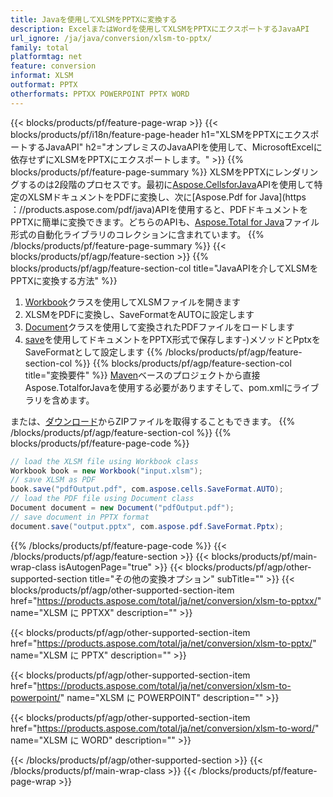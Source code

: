 ```yaml
---
title: Javaを使用してXLSMをPPTXに変換する
description: ExcelまたはWordを使用してXLSMをPPTXにエクスポートするJavaAPI
url_ignore: /ja/java/conversion/xlsm-to-pptx/
family: total
platformtag: net
feature: conversion
informat: XLSM
outformat: PPTX
otherformats: PPTXX POWERPOINT PPTX WORD
---
```

{{< blocks/products/pf/feature-page-wrap >}}
{{< blocks/products/pf/i18n/feature-page-header h1="XLSMをPPTXにエクスポートするJavaAPI" h2="オンプレミスのJavaAPIを使用して、MicrosoftExcelに依存せずにXLSMをPPTXにエクスポートします。" >}}
{{% blocks/products/pf/feature-page-summary %}}
XLSMをPPTXにレンダリングするのは2段階のプロセスです。最初に[Aspose.CellsforJava](https://products.aspose.com/cells/java)APIを使用して特定のXLSMドキュメントをPDFに変換し、次に[Aspose.Pdf for Java](https ：//products.aspose.com/pdf/java)APIを使用すると、PDFドキュメントをPPTXに簡単に変換できます。どちらのAPIも、[Aspose.Total for Java](https://products.aspose.com/total/java/)ファイル形式の自動化ライブラリのコレクションに含まれています。
{{% /blocks/products/pf/feature-page-summary  %}}
{{< blocks/products/pf/agp/feature-section >}}
{{% blocks/products/pf/agp/feature-section-col title="JavaAPIを介してXLSMをPPTXに変換する方法" %}}
1. [Workbook](https://reference.aspose.com/cells/java/com.aspose.cells/Workbook)クラスを使用してXLSMファイルを開きます
2. XLSMをPDFに変換し、SaveFormatをAUTOに設定します
3. [Document](https://reference.aspose.com/pdf/java/com.aspose.pdf/Document)クラスを使用して変換されたPDFファイルをロードします
4. [save](https://reference.aspose.com/pdf/java/com.aspose.pdf/Document#save-java.lang.String-com.aspose.pdf.SaveOptions)を使用してドキュメントをPPTX形式で保存します-)メソッドとPptxをSaveFormatとして設定します
{{% /blocks/products/pf/agp/feature-section-col %}}
{{% blocks/products/pf/agp/feature-section-col title="変換要件" %}}
[Maven](https://repository.aspose.com/webapp/#/artifacts/browse/tree/General/repo/com/aspose/aspose-total)ベースのプロジェクトから直接Aspose.TotalforJavaを使用する必要がありますそして、pom.xmlにライブラリを含めます。

または、[ダウンロード](https://downloads.aspose.com/total/java)からZIPファイルを取得することもできます。
{{% /blocks/products/pf/agp/feature-section-col %}}
{{% blocks/products/pf/feature-page-code %}}
```cs
// load the XLSM file using Workbook class
Workbook book = new Workbook("input.xlsm");
// save XLSM as PDF
book.save("pdfOutput.pdf", com.aspose.cells.SaveFormat.AUTO);
// load the PDF file using Document class
Document document = new Document("pdfOutput.pdf");
// save document in PPTX format
document.save("output.pptx", com.aspose.pdf.SaveFormat.Pptx);  
```
{{% /blocks/products/pf/feature-page-code %}}
{{< /blocks/products/pf/agp/feature-section >}}
{{< blocks/products/pf/main-wrap-class isAutogenPage="true" >}}
{{< blocks/products/pf/agp/other-supported-section title="その他の変換オプション" subTitle="" >}}
{{< blocks/products/pf/agp/other-supported-section-item href="https://products.aspose.com/total/ja/net/conversion/xlsm-to-pptxx/" name="XLSM に PPTXX" description="" >}}

{{< blocks/products/pf/agp/other-supported-section-item href="https://products.aspose.com/total/ja/net/conversion/xlsm-to-pptx/" name="XLSM に PPTX" description="" >}}

{{< blocks/products/pf/agp/other-supported-section-item href="https://products.aspose.com/total/ja/net/conversion/xlsm-to-powerpoint/" name="XLSM に POWERPOINT" description="" >}}

{{< blocks/products/pf/agp/other-supported-section-item href="https://products.aspose.com/total/ja/net/conversion/xlsm-to-word/" name="XLSM に WORD" description="" >}}


{{< /blocks/products/pf/agp/other-supported-section >}}
{{< /blocks/products/pf/main-wrap-class >}}
{{< /blocks/products/pf/feature-page-wrap >}}